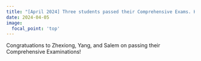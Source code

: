 ```yaml
---
title: "[April 2024] Three students passed their Comprehensive Exams. Huge congrats to Zhexiong,Yang, and Salem!"
date: 2024-04-05
image:
  focal_point: 'top'
---
```

Congratuations to Zhexiong, Yang, and Salem on passing their Comprehensive Examinations!
<!--more-->

